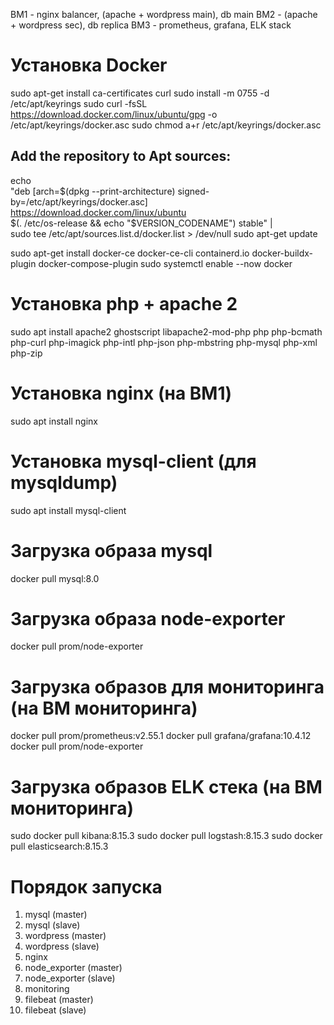 ВМ1 - nginx balancer, (apache + wordpress main), db main
ВМ2 - (apache + wordpress sec), db replica
ВМ3 - prometheus, grafana, ELK stack

# Установка Docker
sudo apt-get install ca-certificates curl
sudo install -m 0755 -d /etc/apt/keyrings
sudo curl -fsSL https://download.docker.com/linux/ubuntu/gpg -o /etc/apt/keyrings/docker.asc
sudo chmod a+r /etc/apt/keyrings/docker.asc

## Add the repository to Apt sources:
echo \
  "deb [arch=$(dpkg --print-architecture) signed-by=/etc/apt/keyrings/docker.asc] https://download.docker.com/linux/ubuntu \
  $(. /etc/os-release && echo "$VERSION_CODENAME") stable" | \
  sudo tee /etc/apt/sources.list.d/docker.list > /dev/null
sudo apt-get update

sudo apt-get install docker-ce docker-ce-cli containerd.io docker-buildx-plugin docker-compose-plugin
sudo systemctl enable --now docker

# Установка php + apache 2
sudo apt install apache2 ghostscript libapache2-mod-php php php-bcmath php-curl php-imagick php-intl php-json php-mbstring php-mysql php-xml php-zip

# Установка nginx (на ВМ1)
sudo apt install nginx

# Установка mysql-client (для mysqldump)
sudo apt install mysql-client

# Загрузка образа mysql
docker pull mysql:8.0

# Загрузка образа node-exporter
docker pull prom/node-exporter

# Загрузка образов для мониторинга (на ВМ мониторинга)
docker pull prom/prometheus:v2.55.1
docker pull grafana/grafana:10.4.12
docker pull prom/node-exporter

# Загрузка образов ELK стека (на ВМ мониторинга)
sudo docker pull kibana:8.15.3
sudo docker pull logstash:8.15.3
sudo docker pull elasticsearch:8.15.3

# Порядок запуска
1. mysql (master)
2. mysql (slave)
3. wordpress (master)
4. wordpress (slave)
5. nginx
6. node_exporter (master)
7. node_exporter (slave)
8. monitoring
9. filebeat (master)
10. filebeat (slave)
